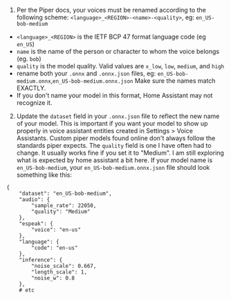 1. Per the Piper docs, your voices must be renamed according to the following scheme: `<language>_<REGION>-<name>-<quality>`, eg: `en_US-bob-medium`
  - `<language>_<REGION>` is the IETF BCP 47 format language code (eg `en_US`)
  - `name` is the name of the person or character to whom the voice belongs (eg. `bob`)
  -  `quality` is the model quality. Valid values are `x_low`, `low`, `medium`, and `high`
  - rename both your `.onnx` and `.onnx.json` files, eg: `en_US-bob-medium.onnx`,`en_US-bob-medium.onnx.json` Make sure the names match EXACTLY.
  - If you don't name your model in this format, Home Assistant may not recognize it.
     
2. Update the `dataset` field in your `.onnx.json` file to reflect the new name of your model.  This is important if you want your model to show up properly in voice assistant entities created in Settings > Voice Assistants.
Custom piper models found online don't always follow the standards piper expects. The `quality` field is one I have often had to change.  It usually works fine if you set it to "Medium". I am still exploring what is expected by home assistant a bit here.
If your model name is `en_US-bob-medium`, your  `en_US-bob-medium.onnx.json` file should look something like this:
```
{
    "dataset": "en_US-bob-medium",
    "audio": {
        "sample_rate": 22050,
        "quality": "Medium"
    },
    "espeak": {
        "voice": "en-us"
    },
    "language": {
        "code": "en-us"
    },
    "inference": {
        "noise_scale": 0.667,
        "length_scale": 1,
        "noise_w": 0.8
    },
    # etc
```
